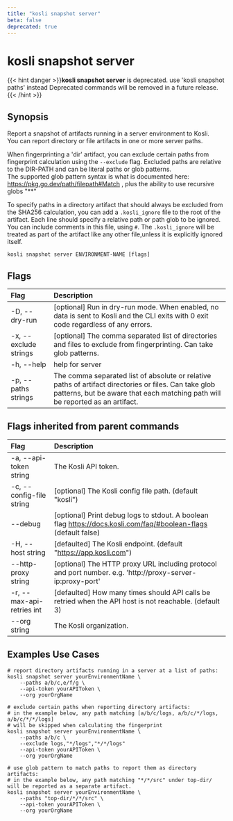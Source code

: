```yaml
---
title: "kosli snapshot server"
beta: false
deprecated: true
---
```


# kosli snapshot server

{{< hint danger >}}**kosli snapshot server** is deprecated. use 'kosli snapshot paths' instead  Deprecated commands will be removed in a future release.{{< /hint >}}
## Synopsis

Report a snapshot of artifacts running in a server environment to Kosli.  
You can report directory or file artifacts in one or more server paths.

When fingerprinting a 'dir' artifact, you can exclude certain paths from fingerprint calculation 
using the `--exclude` flag.
Excluded paths are relative to the DIR-PATH and can be literal paths or
glob patterns.  
The supported glob pattern syntax is what is documented here: https://pkg.go.dev/path/filepath#Match , 
plus the ability to use recursive globs "**"

To specify paths in a directory artifact that should always be excluded from the SHA256 calculation, you can add a `.kosli_ignore` file to the root of the artifact.
Each line should specify a relative path or path glob to be ignored. You can include comments in this file, using `#`.
The `.kosli_ignore` will be treated as part of the artifact like any other file,unless it is explicitly ignored itself.

```shell
kosli snapshot server ENVIRONMENT-NAME [flags]
```

## Flags
| Flag | Description |
| :--- | :--- |
|    -D, --dry-run  |  [optional] Run in dry-run mode. When enabled, no data is sent to Kosli and the CLI exits with 0 exit code regardless of any errors.  |
|    -x, --exclude strings  |  [optional] The comma separated list of directories and files to exclude from fingerprinting. Can take glob patterns.  |
|    -h, --help  |  help for server  |
|    -p, --paths strings  |  The comma separated list of absolute or relative paths of artifact directories or files. Can take glob patterns, but be aware that each matching path will be reported as an artifact.  |


## Flags inherited from parent commands
| Flag | Description |
| :--- | :--- |
|    -a, --api-token string  |  The Kosli API token.  |
|    -c, --config-file string  |  [optional] The Kosli config file path. (default "kosli")  |
|        --debug  |  [optional] Print debug logs to stdout. A boolean flag https://docs.kosli.com/faq/#boolean-flags (default false)  |
|    -H, --host string  |  [defaulted] The Kosli endpoint. (default "https://app.kosli.com")  |
|        --http-proxy string  |  [optional] The HTTP proxy URL including protocol and port number. e.g. 'http://proxy-server-ip:proxy-port'  |
|    -r, --max-api-retries int  |  [defaulted] How many times should API calls be retried when the API host is not reachable. (default 3)  |
|        --org string  |  The Kosli organization.  |


## Examples Use Cases

```shell
# report directory artifacts running in a server at a list of paths:
kosli snapshot server yourEnvironmentName \
	--paths a/b/c,e/f/g \
	--api-token yourAPIToken \
	--org yourOrgName  
	
# exclude certain paths when reporting directory artifacts: 
# in the example below, any path matching [a/b/c/logs, a/b/c/*/logs, a/b/c/*/*/logs]
# will be skipped when calculating the fingerprint
kosli snapshot server yourEnvironmentName \
	--paths a/b/c \
	--exclude logs,"*/logs","*/*/logs"
	--api-token yourAPIToken \
	--org yourOrgName 
	
# use glob pattern to match paths to report them as directory artifacts: 
# in the example below, any path matching "*/*/src" under top-dir/ will be reported as a separate artifact.
kosli snapshot server yourEnvironmentName \
	--paths "top-dir/*/*/src" \
	--api-token yourAPIToken \
	--org yourOrgName
```

